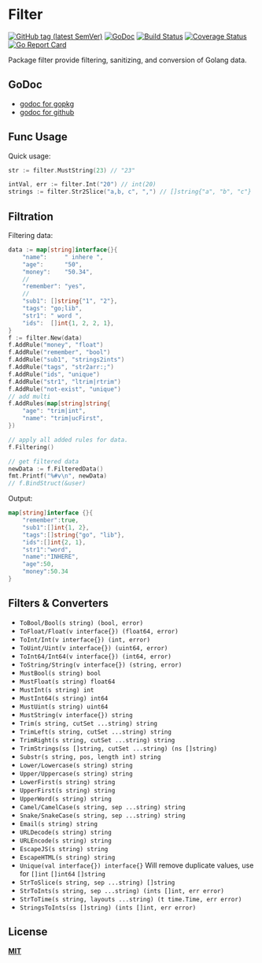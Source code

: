 # Filter

[![GitHub tag (latest SemVer)](https://img.shields.io/github/tag/gookit/filter)](https://github.com/gookit/filter)
[![GoDoc](https://godoc.org/github.com/gookit/filter?status.svg)](https://godoc.org/github.com/gookit/filter)
[![Build Status](https://travis-ci.org/gookit/filter.svg?branch=master)](https://travis-ci.org/gookit/filter)
[![Coverage Status](https://coveralls.io/repos/github/gookit/filter/badge.svg?branch=master)](https://coveralls.io/github/gookit/filter?branch=master)
[![Go Report Card](https://goreportcard.com/badge/github.com/gookit/filter)](https://goreportcard.com/report/github.com/gookit/filter)

Package filter provide filtering, sanitizing, and conversion of Golang data.

## GoDoc

- [godoc for gopkg](https://godoc.org/gopkg.in/gookit/filter.v1)
- [godoc for github](https://godoc.org/github.com/gookit/filter)

## Func Usage

Quick usage:

```go
str := filter.MustString(23) // "23"

intVal, err := filter.Int("20") // int(20)
strings := filter.Str2Slice("a,b, c", ",") // []string{"a", "b", "c"}
```

## Filtration

Filtering data:

```go
data := map[string]interface{}{
    "name":     " inhere ",
    "age":      "50",
    "money":    "50.34",
    // 
    "remember": "yes",
    //
    "sub1": []string{"1", "2"},
    "tags": "go;lib",
    "str1": " word ",
    "ids":  []int{1, 2, 2, 1},
}
f := filter.New(data)
f.AddRule("money", "float")
f.AddRule("remember", "bool")
f.AddRule("sub1", "strings2ints")
f.AddRule("tags", "str2arr:;")
f.AddRule("ids", "unique")
f.AddRule("str1", "ltrim|rtrim")
f.AddRule("not-exist", "unique")
// add multi
f.AddRules(map[string]string{
    "age": "trim|int",
    "name": "trim|ucFirst",
})

// apply all added rules for data.
f.Filtering() 

// get filtered data
newData := f.FilteredData()
fmt.Printf("%#v\n", newData)
// f.BindStruct(&user)
```

Output:

```go
map[string]interface {}{
    "remember":true, 
    "sub1":[]int{1, 2}, 
    "tags":[]string{"go", "lib"}, 
    "ids":[]int{2, 1}, 
    "str1":"word", 
    "name":"INHERE", 
    "age":50, 
    "money":50.34
}
```

## Filters & Converters

- `ToBool/Bool(s string) (bool, error)`
- `ToFloat/Float(v interface{}) (float64, error)`
- `ToInt/Int(v interface{}) (int, error)`
- `ToUint/Uint(v interface{}) (uint64, error)`
- `ToInt64/Int64(v interface{}) (int64, error)`
- `ToString/String(v interface{}) (string, error)`
- `MustBool(s string) bool`
- `MustFloat(s string) float64`
- `MustInt(s string) int`
- `MustInt64(s string) int64`
- `MustUint(s string) uint64`
- `MustString(v interface{}) string`
- `Trim(s string, cutSet ...string) string`
- `TrimLeft(s string, cutSet ...string) string`
- `TrimRight(s string, cutSet ...string) string`
- `TrimStrings(ss []string, cutSet ...string) (ns []string)`
- `Substr(s string, pos, length int) string`
- `Lower/Lowercase(s string) string`
- `Upper/Uppercase(s string) string`
- `LowerFirst(s string) string`
- `UpperFirst(s string) string`
- `UpperWord(s string) string`
- `Camel/CamelCase(s string, sep ...string) string`
- `Snake/SnakeCase(s string, sep ...string) string`
- `Email(s string) string`
- `URLDecode(s string) string`
- `URLEncode(s string) string`
- `EscapeJS(s string) string`
- `EscapeHTML(s string) string`
- `Unique(val interface{}) interface{}` Will remove duplicate values, use for `[]int` `[]int64` `[]string`
- `StrToSlice(s string, sep ...string) []string`
- `StrToInts(s string, sep ...string) (ints []int, err error)`
- `StrToTime(s string, layouts ...string) (t time.Time, err error)`
- `StringsToInts(ss []string) (ints []int, err error)`

## License

**[MIT](LICENSE)**

